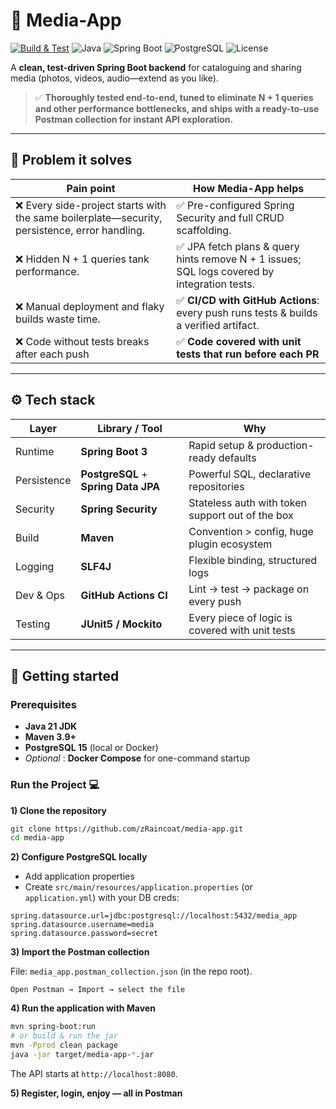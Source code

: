 # 📸 Media-App

[![Build & Test](https://github.com/zRaincoat/media-app/actions/workflows/ci.yml/badge.svg)](https://github.com/zRaincoat/media-app/actions)
![Java](https://img.shields.io/badge/Java-21-blue?logo=openjdk&logoColor=white)
![Spring Boot](https://img.shields.io/badge/Spring%20Boot-3.x-brightgreen?logo=spring)
![PostgreSQL](https://img.shields.io/badge/PostgreSQL-15-blue?logo=postgresql)
![License](https://img.shields.io/badge/license-MIT-lightgrey)

A **clean, test-driven Spring Boot backend** for cataloguing and sharing media (photos, videos, audio—extend as you like).  
> ✅ **Thoroughly tested end-to-end, tuned to eliminate N + 1 queries and other performance bottlenecks, and ships with a ready-to-use Postman collection for instant API exploration.**

---

## 🧐 Problem it solves

| Pain point | How Media-App helps |
|------------|--------------------|
| ❌ Every side-project starts with the same boilerplate—security, persistence, error handling. | ✅ Pre-configured Spring Security and full CRUD scaffolding. |
| ❌ Hidden N + 1 queries tank performance. | ✅ JPA fetch plans & query hints remove N + 1 issues; SQL logs covered by integration tests. |
| ❌ Manual deployment and flaky builds waste time. | ✅ **CI/CD with GitHub Actions**: every push runs tests & builds a verified artifact. |
| ❌ Code without tests breaks after each push | ✅ **Code covered with unit tests that run before each PR** |

---

## ⚙️ Tech stack

| Layer | Library / Tool | Why |
|-------|----------------|-----|
| Runtime | **Spring Boot 3** | Rapid setup & production-ready defaults |
| Persistence | **PostgreSQL** + **Spring Data JPA** | Powerful SQL, declarative repositories |
| Security | **Spring Security** | Stateless auth with token support out of the box |
| Build | **Maven** | Convention > config, huge plugin ecosystem |
| Logging | **SLF4J** | Flexible binding, structured logs |
| Dev & Ops | **GitHub Actions CI** | Lint → test → package on every push |
| Testing | **JUnit5 / Mockito** | Every piece of logic is covered with unit tests |

---

## 🚀 Getting started

### Prerequisites

* **Java 21 JDK**
* **Maven 3.9+**
* **PostgreSQL 15** (local or Docker)
* _Optional_ : **Docker Compose** for one-command startup

### Run the Project 💻

**1) Clone the repository**

```bash
git clone https://github.com/zRaincoat/media-app.git
cd media-app
```

**2) Configure PostgreSQL locally**

- Add application properties  
- Create `src/main/resources/application.properties` (or `application.yml`) with your DB creds:

```properties
spring.datasource.url=jdbc:postgresql://localhost:5432/media_app
spring.datasource.username=media
spring.datasource.password=secret
```

**3) Import the Postman collection**

File: `media_app.postman_collection.json` (in the repo root).

```text
Open Postman → Import → select the file
```

**4) Run the application with Maven**

```bash
mvn spring-boot:run
# or build & run the jar
mvn -Pprod clean package
java -jar target/media-app-*.jar
```

The API starts at `http://localhost:8080`.

**5) Register, login, enjoy — all in Postman**
